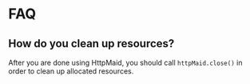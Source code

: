 # FAQ

## How do you clean up resources?
After you are done using HttpMaid, you should call `httpMaid.close()` in order to clean
up allocated resources.

